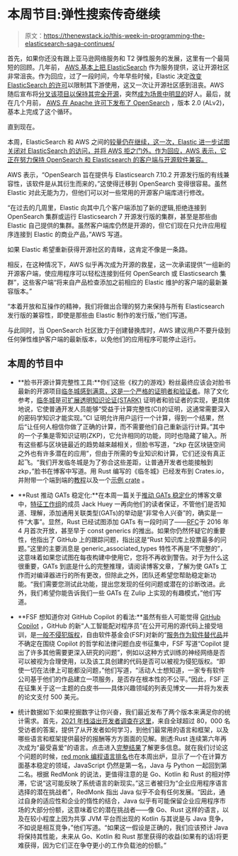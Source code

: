 # 本周节目:弹性搜索传奇继续

> 原文：<https://thenewstack.io/this-week-in-programming-the-elasticsearch-saga-continues/>

首先，如果你还没有跟上亚马逊网络服务和 T2 弹性服务的发展，这里有一个最简短的回顾。几年前， [AWS 基本上把 ElasticSearch](https://thenewstack.io/what-the-fork-amazon/) 作为服务提供，这让开源社区非常沮丧。作为回应，过了一段时间，今年早些时候，Elastic 决定[改变 ElasticSearch 的许可](https://www.elastic.co/blog/why-license-change-AWS)以限制其下游使用，这又一次让开源社区感到沮丧。AWS 随后宣布将[分叉该项目以保持其完全开源](https://aws.amazon.com/fr/blogs/opensource/stepping-up-for-a-truly-open-source-elasticsearch/)，突然[成为场景中明显的](https://thenewstack.io/this-week-in-programming-elasticsearch-turns-aws-into-the-open-source-champion/)好人。最后，就在几个月前， [AWS 在 Apache 许可下发布了 OpenSearch](https://thenewstack.io/this-week-in-programming-aws-completes-elasticsearch-fork-with-opensearch/) ，版本 2.0 (ALv2)，基本上完成了这个循环。

直到现在。

本周，ElasticSearch 和 AWS 之间的[较量仍在继续，这一次，Elastic 进一步试图关闭对 ElasticSearch 的访问，并将 AWS 拒之门外。作为回应，AWS 表示，它正在努力保持 OpenSearch 和 Elasticsearch 的客户端与开源软件兼容。](https://thenewstack.io/amazon-elastic-and-the-fight-for-open-source-freedom-in-the-enterprise/)

AWS 表示，“OpenSearch 旨在提供与 Elasticsearch 7.10.2 开源发行版的有线兼容性，该软件是从其衍生而来的，”这使得迁移到 OpenSearch 变得很容易。虽然 Elastic 对此无能为力，但他们可以对一些常用的开源客户端库进行修改。

“在过去的几周里，Elastic 向其中几个客户端添加了新的逻辑,拒绝连接到 OpenSearch 集群或运行 Elasticsearch 7 开源发行版的集群，甚至是那些由 Elastic 自己提供的集群。虽然客户端库仍然是开源的，但它们现在只允许应用程序连接到 Elastic 的商业产品，”AWS 写道。

如果 Elastic 希望重新获得开源社区的青睐，这肯定不像是一条路。

相反，在这种情况下，AWS 似乎再次成为开源的救星，这一次承诺提供“一组新的开源客户端，使应用程序可以轻松连接到任何 OpenSearch 或 Elasticsearch 集群”，这些客户端“将来自产品检查添加之前相应的 Elastic 维护的客户端的最新兼容版本。”

“本着开放和互操作的精神，我们将做出合理的努力来保持与所有 Elasticsearch 发行版的兼容性，即使是那些由 Elastic 制作的发行版，”他们写道。

与此同时，当 OpenSearch 社区致力于创建替换库时，AWS 建议用户不要升级到任何弹性维护客户端的最新版本，以免他们的应用程序可能停止运行。

## 本周的节目中

*   **脸书开源计算完整性工具:**你们这些《权力的游戏》粉丝最终应该会对脸书最新的开源项目[临冬城感到满意，这是一个严格的证明者和验证者](https://engineering.fb.com/2021/08/04/open-source/winterfell/)。除了文化参考，[临冬城](https://github.com/novifinancial/winterfell)是[可扩展透明知识论证(STARK)](http://cryptowiki.net/index.php?title=Zero-knowledge_Scalable_Transparent_Arguments_of_Knowledge_(zk-STARKs)#:~:text=Scalable%20transparent%20knowledge%20argument%20(STARK)%20as%20a%20STIK%20implementation,-In%20the%20past&text=Two%20main%20transformations%20of%20evidence%20systems%20into%20realizable%20argument%20systems%3A&text=Interactive%20STARK%20(iSTARK).,an%20interactive%20knowledge%20argument%20system.) 证明者和验证者的实现，更具体地说，它使普通开发人员能够“受益于计算完整性(CI)的证明，这通常需要深入的密码学知识才能实现。”CI 证明允许用户运行一个计算，得到一个结果，然后“让任何人相信你做了正确的计算，而不需要他们自己重新运行计算。”其中的一个子集是零知识证明(ZKP)，它允许相同的功能，同时也隐藏了输入。所有这些都与区块链最近的趋势越来越相关，但脸书写道，“zkp 在区块链空间之外也有许多潜在的应用”，但由于所需的专业知识和计算，它们还没有真正起飞。“我们开发临冬城是为了弥合这些差距，让普通开发者也能接触到 zkp，”脸书在博客中写道。用 Rust 编写的《临冬城》已经发布到 Crates.io，并附带一个端到端的[教程](https://github.com/novifinancial/winterfell#usage)以及一个[示例 crate](https://github.com/novifinancial/winterfell/tree/main/examples) 。

*   **Rust 推动 GATs 稳定化:**在本周一篇关于[推动 GATs 稳定化](https://blog.rust-lang.org/2021/08/03/GATs-stabilization-push.html)的博客文章中，[特征工作组](https://www.rust-lang.org/governance/teams/compiler#wg-traits)的成员 Jack Huey 一再向他们的读者保证，不管他们是否知道、理解，添加通用关联类型(GATs)的举动是“非常令人兴奋”的，确实是一件“大事”。显然，Rust 已经试图添加 GATs 有一段时间了——[RFC](https://github.com/rust-lang/rfcs/pull/1598)于 2016 年 4 月首次开放，甚至早于 const generics 的推出。如果你仍然怀疑它的重要性，他指出了 GitHub 上的跟踪问题，指出这是“Rust 知识库上投票最多的问题。”这里的主要消息是 generic_associated_types 特性不再是“不完整的”，这意味着如果您试图在每夜构建中使用它，您将不再收到警告。对于为什么这很重要，GATs 到底是什么的完整推理，请阅读博客文章，了解为使 GATs 工作而对编译器进行的所有更改，但除此之外，团队还希望您帮助稳定新功能。“我们需要您测试此功能，提出您发现的任何问题或潜在的诊断改进。此外，我们希望你能告诉我们一些 GATs 在 Zulip 上实现的有趣模式，”他们写道。
*   **FSF 想知道你对 GitHub Copilot 的看法:**虽然有些人可能觉得 [GitHub Copilot](https://copilot.github.com/) ，GitHub 的新“人工智能配对程序员”在公开可用的源代码上接受培训，是[一般不侵犯版权](https://thenewstack.io/this-week-in-programming-github-copilot-copyright-infringement-and-open-source-licensing/)，自由软件基金会(FSF)对新的“[服务作为软件替代品](https://www.gnu.org/philosophy/who-does-that-server-really-serve.en.html)并不确定在围绕 Copilot 的哲学和法律问题白皮书征集中，FSF 写道“Copilot 提出了许多其他需要更深入研究的问题”，例如以这种方式训练的神经网络是否可以被视为合理使用，以及该工具创建的代码是否可以被视为侵犯版权。“即使一切在法律上可能都没问题，”他们写道，“活动人士想知道，一家专有软件公司基于他们的作品建立一项服务，是否存在根本性的不公平。”因此，FSF 正在征集关于这一主题的白皮书——具体兴趣领域的列表见博文——并将为发表的论文支付 500 美元。

*   统计数据如下:如果挖掘数字让你兴奋，我们最近发布了两个版本来满足你的统计需求。首先，[2021 年栈溢出开发者调查在这里](https://stackoverflow.blog/2021/08/02/2021-stack-overflow-developer-survey-results/)，来自全球超过 80，000 名受访者的答案，提供了从开发者如何学习，到他们最常用的语言和框架，以及哪些语言和框架提供最好的报酬等方方面面的见解。剧透:Rust 连续第六年再次成为“最受喜爱”的语言。点击进入[完整结果](https://insights.stackoverflow.com/survey/2021#overview)了解更多信息。就在我们讨论这个问题的时候，[red monk 编程语言排名](https://redmonk.com/sogrady/2021/08/05/language-rankings-6-21/)也在本周出炉，显示了一个在计算方面基本稳定的领域，JavaScript 仍然是第一名，Java 与 Python 一起回到第二名。根据 RedMonk 的说法，更值得注意的是 Go、Kotlin 和 Rust 的相对停滞，它说“这可能反映了系统语言的新现实。”这三者被归为“企业应用程序语言选择的潜在挑战者”，RedMonk 指出 Java 似乎不会有任何发展。“因此，通过自身的适应性和企业的惰性的结合，Java 似乎有可能保留企业应用程序市场的大部分份额，这意味着它的潜在挑战者——像 Go、Rust 这样的语言，以及在较小程度上因为共享 JVM 平台而出现的 Kotlin 与其说是与 Java 竞争，不如说是相互竞争，”他们写道。“如果这一假设是正确的，我们应该预计 Java 将保持其性能，未来从 Go、Kotlin 和 Rust 那里获得的收益(如果有的话)将更难获得，因为它们正在争夺更小的工作负载池的份额。”

<svg xmlns:xlink="http://www.w3.org/1999/xlink" viewBox="0 0 68 31" version="1.1"><title>Group</title> <desc>Created with Sketch.</desc></svg>